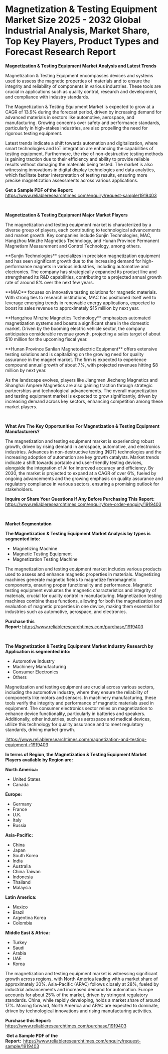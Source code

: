 <p><h1>Magnetization & Testing Equipment Market Size 2025 - 2032 Global Industrial Analysis, Market Share, Top Key Players, Product Types and Forecast Research Report</h1></p><p><strong>Magnetization & Testing Equipment Market Analysis and Latest Trends</strong></p>
<p><p>Magnetization & Testing Equipment encompasses devices and systems used to assess the magnetic properties of materials and to ensure the integrity and reliability of components in various industries. These tools are crucial in applications such as quality control, research and development, and compliance with industry standards. </p><p>The Magnetization & Testing Equipment Market is expected to grow at a CAGR of 13.9% during the forecast period, driven by increasing demand for advanced materials in sectors like automotive, aerospace, and manufacturing. Growing concerns over safety and performance standards, particularly in high-stakes industries, are also propelling the need for rigorous testing equipment. </p><p>Latest trends indicate a shift towards automation and digitalization, where smart technologies and IoT integration are enhancing the capabilities of testing equipment. Furthermore, the rise of non-destructive testing methods is gaining traction due to their efficiency and ability to provide reliable results without damaging the materials being tested. The market is also witnessing innovations in digital display technologies and data analytics, which facilitate better interpretation of testing results, ensuring more precise magnetization assessments across various applications.</p></p>
<p><strong>Get a Sample PDF of the Report:&nbsp;</strong> <a href="https://www.reliableresearchtimes.com/enquiry/request-sample/1919403?utm_campaign=2774&utm_medium=2&utm_source=Github&utm_content=ia&utm_term=12042025&utm_id=magnetization-testing-equipment">https://www.reliableresearchtimes.com/enquiry/request-sample/1919403</a></p>
<p>&nbsp;</p>
<p><strong>Magnetization & Testing Equipment Major Market Players</strong></p>
<p><p>The magnetization and testing equipment market is characterized by a diverse group of players, each contributing to technological advancements and market growth. Key companies include Sunjin Technologies, MAC, Hangzhou Minzhe Magnetics Technology, and Hunan Province Permanent Magnetism Measurement and Control Technology, among others.</p><p>**Sunjin Technologies** specializes in precision magnetization equipment and has seen significant growth due to the increasing demand for high-performance magnets in various industries, including automotive and electronics. The company has strategically expanded its product line and strengthened its R&D capabilities, contributing to a projected annual growth rate of around 8% over the next few years.</p><p>**MAC** focuses on innovative testing solutions for magnetic materials. With strong ties to research institutions, MAC has positioned itself well to leverage emerging trends in renewable energy applications, expected to boost its sales revenue to approximately $15 million by next year.</p><p>**Hangzhou Minzhe Magnetics Technology** emphasizes automated magnetization systems and boasts a significant share in the domestic market. Driven by the booming electric vehicle sector, the company anticipates considerable revenue growth, projecting a sales target of about $10 million for the upcoming fiscal year.</p><p>**Hunan Province Sanlian Magnetoelectric Equipment** offers extensive testing solutions and is capitalizing on the growing need for quality assurance in the magnet market. The firm is expected to experience compound annual growth of about 7%, with projected revenues hitting $8 million by next year.</p><p>As the landscape evolves, players like Jiangmen Jiecheng Magnetics and Shanghai Ampere Magnetics are also gaining traction through strategic partnerships and technological advancements. The overall magnetization and testing equipment market is expected to grow significantly, driven by increasing demand across key sectors, enhancing competition among these market players.</p></p>
<p>&nbsp;</p>
<p><strong>What Are The Key Opportunities For Magnetization & Testing Equipment Manufacturers?</strong></p>
<p><p>The magnetization and testing equipment market is experiencing robust growth, driven by rising demand in aerospace, automotive, and electronics industries. Advances in non-destructive testing (NDT) technologies and the increasing adoption of automation are key growth catalysts. Market trends indicate a shift towards portable and user-friendly testing devices, alongside the integration of AI for improved accuracy and efficiency. By 2030, the market is projected to expand at a CAGR of over 6%, fueled by ongoing advancements and the growing emphasis on quality assurance and regulatory compliance in various sectors, ensuring a promising outlook for stakeholders.</p></p>
<p><strong>Inquire or Share Your Questions If Any Before Purchasing This Report:</strong> <a href="https://www.reliableresearchtimes.com/enquiry/pre-order-enquiry/1919403?utm_campaign=2774&utm_medium=2&utm_source=Github&utm_content=ia&utm_term=12042025&utm_id=magnetization-testing-equipment">https://www.reliableresearchtimes.com/enquiry/pre-order-enquiry/1919403</a></p>
<p>&nbsp;</p>
<p><strong>Market Segmentation</strong></p>
<p><strong>The Magnetization & Testing Equipment Market Analysis by types is segmented into:</strong></p>
<p><ul><li>Magnetizing Machine</li><li>Magnetic Testing Equipment</li><li>Magnetization Testing Machine</li></ul></p>
<p><p>The magnetization and testing equipment market includes various products used to assess and enhance magnetic properties in materials. Magnetizing machines generate magnetic fields to magnetize ferromagnetic components, ensuring proper functionality and performance. Magnetic testing equipment evaluates the magnetic characteristics and integrity of materials, crucial for quality control in manufacturing. Magnetization testing machines combine these functions, allowing for both the magnetization and evaluation of magnetic properties in one device, making them essential for industries such as automotive, aerospace, and electronics.</p></p>
<p><strong>Purchase this Report:&nbsp;</strong><a href="https://www.reliableresearchtimes.com/purchase/1919403?utm_campaign=2774&utm_medium=2&utm_source=Github&utm_content=ia&utm_term=12042025&utm_id=magnetization-testing-equipment">https://www.reliableresearchtimes.com/purchase/1919403</a></p>
<p>&nbsp;</p>
<p><strong>The Magnetization & Testing Equipment Market Industry Research by Application is segmented into:</strong></p>
<p><ul><li>Automotive Industry</li><li>Machinery Manufacturing</li><li>Consumer Electronics</li><li>Others</li></ul></p>
<p><p>Magnetization and testing equipment are crucial across various sectors, including the automotive industry, where they ensure the reliability of components like motors and sensors. In machinery manufacturing, these tools verify the integrity and performance of magnetic materials used in equipment. The consumer electronics sector relies on magnetization to enhance device functionality, particularly in batteries and speakers. Additionally, other industries, such as aerospace and medical devices, utilize this technology for quality assurance and to meet regulatory standards, driving market growth.</p></p>
<p><a href="https://www.reliableresearchtimes.com/magnetization-and-testing-equipment-r1919403?utm_campaign=2774&utm_medium=2&utm_source=Github&utm_content=ia&utm_term=12042025&utm_id=magnetization-testing-equipment">&nbsp;https://www.reliableresearchtimes.com/magnetization-and-testing-equipment-r1919403</a></p>
<p><strong>In terms of Region, the Magnetization & Testing Equipment Market Players available by Region are:</strong></p>
<p>
    <p> <strong> North America: </strong>
        <ul>
            <li>United States</li>
            <li>Canada</li>
        </ul>
        </p> 
    <p> <strong> Europe: </strong>
        <ul>
            <li>Germany</li>
            <li>France</li>
            <li>U.K.</li>
            <li>Italy</li>
            <li>Russia</li>
        </ul>
        </p> 
    <p> <strong> Asia-Pacific: </strong>
        <ul>
            <li>China</li>
            <li>Japan</li>
            <li>South Korea</li>
            <li>India</li>
            <li>Australia</li>
            <li>China Taiwan</li>
            <li>Indonesia</li>
            <li>Thailand</li>
            <li>Malaysia</li>
        </ul>
        </p> 
    <p> <strong> Latin America: </strong>
        <ul>
            <li>Mexico</li>
            <li>Brazil</li>
            <li>Argentina Korea</li>
            <li>Colombia</li>
        </ul>
        </p> 
    <p> <strong> Middle East & Africa: </strong>
        <ul>
            <li>Turkey</li>
            <li>Saudi</li>
            <li>Arabia</li>
            <li>UAE</li>
            <li>Korea</li>
        </ul>
    </p>
    </p>
<p><p>The magnetization and testing equipment market is witnessing significant growth across regions, with North America leading with a market share of approximately 30%. Asia-Pacific (APAC) follows closely at 28%, fueled by industrial advancements and increased demand for automation. Europe accounts for about 25% of the market, driven by stringent regulatory standards. China, while rapidly developing, holds a market share of around 17%. Moving forward, North America and APAC are expected to dominate, driven by technological innovations and rising manufacturing activities.</p></p>
<p><strong>Purchase this Report: </strong><a href="https://www.reliableresearchtimes.com/purchase/1919403?utm_campaign=2774&utm_medium=2&utm_source=Github&utm_content=ia&utm_term=12042025&utm_id=magnetization-testing-equipment">https://www.reliableresearchtimes.com/purchase/1919403</a></p>
<p>&nbsp;<strong>Get a Sample PDF of the Report:&nbsp;&nbsp;</strong><a href="https://www.reliableresearchtimes.com/enquiry/request-sample/1919403?utm_campaign=2774&utm_medium=2&utm_source=Github&utm_content=ia&utm_term=12042025&utm_id=magnetization-testing-equipment">https://www.reliableresearchtimes.com/enquiry/request-sample/1919403</a></p>
<p><strong></strong></p>
<p><p></p><p></p><p></p></p>